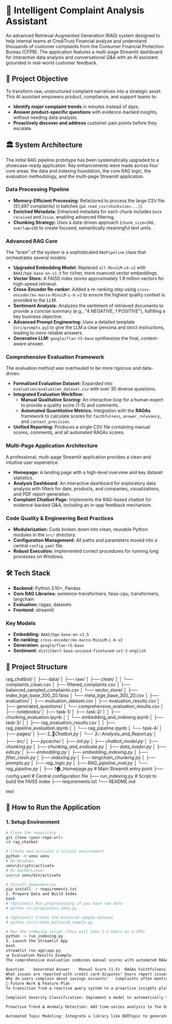 
# 🧠 Intelligent Complaint Analysis Assistant

An advanced Retrieval-Augmented Generation (RAG) system designed to help internal teams at CrediTrust Financial analyze and understand thousands of customer complaints from the Consumer Financial Protection Bureau (CFPB). The application features a multi-page Streamlit dashboard for interactive data analysis and conversational Q&A with an AI assistant grounded in real-world customer feedback.

## 🎯 Project Objective

To transform raw, unstructured complaint narratives into a strategic asset. This AI assistant empowers product, compliance, and support teams to:

*   **Identify major complaint trends** in minutes instead of days.
*   **Answer product-specific questions** with evidence-backed insights, without needing data analysts.
*   **Proactively discover and address** customer pain points before they escalate.

## 🏛️ System Architecture

The initial RAG pipeline prototype has been systematically upgraded to a showcase-ready application. Key enhancements were made across four core areas: the data and indexing foundation, the core RAG logic, the evaluation methodology, and the multi-page Streamlit application.

### Data Processing Pipeline

*   **Memory-Efficient Processing:** Refactored to process the large CSV file (51,497 complaints) in batches (`pd.read_csv(chunksize=...)`).
*   **Enriched Metadata:** Enhanced metadata for each chunk includes `Date received` and `Issue`, enabling advanced filtering.
*   **Chunking Strategy:** Uses a data-driven approach (`chunk_size=300, overlap=20`) to create focused, semantically meaningful text units.

### Advanced RAG Core

The "brain" of the system is a sophisticated `RAGPipeline` class that orchestrates several models:

*   **Upgraded Embedding Model:** Replaced `all-MiniLM-L6-v2` with `BAAI/bge-base-en-v1.5` for richer, more nuanced vector embeddings.
*   **Vector Store:** A FAISS index stores approximately 1.9 million vectors for high-speed retrieval.
*   **Cross-Encoder Re-ranker:** Added a re-ranking step using `cross-encoder/ms-marco-MiniLM-L-6-v2` to ensure the highest quality context is provided to the LLM.
*   **Sentiment Analysis:** Analyzes the sentiment of retrieved documents to provide a concise summary (e.g., "4 NEGATIVE, 1 POSITIVE"), fulfilling a key business objective.
*   **Advanced Prompt Engineering:** Uses a detailed template (`src/prompts.py`) to give the LLM a clear persona and strict instructions, leading to more reliable answers.
*   **Generative LLM:** `google/flan-t5-base` synthesizes the final, context-aware answer.

### Comprehensive Evaluation Framework

The evaluation method was overhauled to be more rigorous and data-driven.

*   **Formalized Evaluation Dataset:** Expanded into `evaluation/evaluation_dataset.csv` with over 30 diverse questions.
*   **Integrated Evaluation Workflow:**
    *   **Manual Qualitative Scoring:** An interactive loop for a human expert to provide a quality score (1-5) and comments.
    *   **Automated Quantitative Metrics:** Integration with the **RAGAs** framework to calculate scores for `faithfulness`, `answer_relevancy`, and `context_precision`.
*   **Unified Reporting:** Produces a single CSV file containing manual scores, comments, and all automated RAGAs scores.

### Multi-Page Application Architecture

A professional, multi-page Streamlit application provides a clean and intuitive user experience.

*   **Homepage:** A landing page with a high-level overview and key dataset statistics.
*   **Analysis Dashboard:** An interactive dashboard for exploratory data analysis with filters for date, products, and companies, visualizations, and PDF report generation.
*   **Complaint Chatbot Page:** Implements the RAG-based chatbot for evidence-backed Q&A, including an in-app feedback mechanism.

### Code Quality & Engineering Best Practices

*   **Modularization:** Code broken down into clean, reusable Python modules in the `src/` directory.
*   **Configuration Management:** All paths and parameters moved into a central `config.yaml` file.
*   **Robust Execution:** Implemented correct procedures for running long processes on Windows.

## 🛠️ Tech Stack

*   **Backend:** Python 3.10+, Pandas
*   **Core RAG Libraries:** sentence-transformers, faiss-cpu, transformers, langchain
*   **Evaluation:** ragas, datasets
*   **Frontend:** streamlit

### Key Models

*   **Embedding:** `BAAI/bge-base-en-v1.5`
*   **Re-ranking:** `cross-encoder/ms-marco-MiniLM-L-6-v2`
*   **Generation:** `google/flan-t5-base`
*   **Sentiment:** `distilbert-base-uncased-finetuned-sst-2-english`

## 📁 Project Structure
rag_chatbot/
│
├── data/
│ ├── raw/
│ ├── clean/
│ │ └── complaints_clean.csv
│ ├── filtered_complaints.csv
│ ├── balanced_sampled_complaints.csv
│ └── vector_store/
│ ├── index_bge_base_300_20.faiss
│ └── meta_bge_base_300_20.csv
│
├── evaluation/
│ ├── evaluation_dataset.csv
│ ├── evaluation_results.csv
│ ├── generated_questions/
│ └── comprehensive_evaluation_results.csv
│
├── notebooks/
│ ├── task-1/
│ ├── task-2/
│ │ ├── chunking_evaluation.ipynb
│ │ └── embedding_and_indexing.ipynb
│ ├── task-3/
│ │ ├── rag_evaluation_results.csv
│ │ ├── rag_pipeline_evaluation.ipynb
│ │ └── rag_pipeline.ipynb
│ └── task-4/
│
├── pages/
│ ├── 2_💬_Chatbot.py
│ └── 3_📈_Analysis_and_Report.py
│
├── src/
│ ├── pycache/
│ ├── init.py
│ ├── chatbot_model.py
│ ├── chunking.py
│ ├── chunking_and_evaluate.py
│ ├── data_loader.py
│ ├── eda.py
│ ├── embedding.py
│ ├── embedding_indexing.py
│ ├── filter_clean.py
│ ├── indexing.py
│ ├── langchain_chunking.py
│ ├── prompts.py
│ ├── rag_logic.py
│ ├── RAG_pipeline_eval.py
│ └── rag_pipeline.py
│
├── 1_🏠_Homepage.py # Main Streamlit entry point
├── config.yaml # Central configuration file
├── run_indexing.py # Script to build the FAISS index
├── requirements.txt
└── README.md

text

## 🚀 How to Run the Application

### 1. Setup Environment

```bash
# Clone the repository
git clone <your-repo-url>
cd rag_chatbot

# Create and activate a virtual environment
python -m venv venv
# On Windows:
venv\Scripts\activate
# On macOS/Linux:
source venv/bin/activate

# Install dependencies
pip install -r requirements.txt
2. Prepare Data and Build Index
bash
# (Optional) Run preprocessing if you have raw data
# python src/preprocess_data.py

# (Optional) Create the balanced sample dataset
# python src/create_balanced_sample.py

# Run the indexing script (this will take 1-2 hours on a CPU)
python -u run_indexing.py
3. Launch the Streamlit App
bash
streamlit run app\app.py
📊 Evaluation Results Example
The comprehensive evaluation combines manual scores with automated RAGAs metrics.

Question	Generated Answer	Manual Score (1-5)	RAGAs Faithfulness	RAGAs Answer Relevancy
What issues are reported with credit card disputes?	Users report issues primarily related to billing disputes and unauthorized or fraudulent charges on their accounts.	5	1.00	0.98
Why do users complain about savings accounts?	Complaints often mention issues with fraud detection algorithms that lock accounts, and difficulties in accessing funds during investigations.	4	1.00	0.95
🔮 Future Work & Feature Plan
To transition from a reactive query system to a proactive insights platform.

Complaint Severity Classification: Implement a model to automatically tag complaints by urgency (e.g., Critical, High, Medium) using a pre-trained Hugging Face transformer pipeline for prioritization.

Proactive Trend & Anomaly Detection: Add time-series analysis to the dashboard to automatically detect and highlight unusual spikes in complaint volume using pandas and statistical deviation analysis.

Automated Topic Modeling: Integrate a library like BERTopic to generate weekly/monthly reports that automatically discover and summarize hidden, recurring complaint themes.